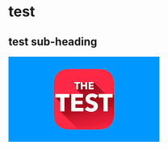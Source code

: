 # test
## test sub-heading
![test image](https://github.com/2020mt93023-bits-pilani/test/blob/main/test-image.jpg)
